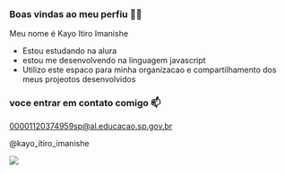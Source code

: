 ### Boas vindas ao meu perfiu 🗿🍷 

Meu nome é Kayo Itiro Imanishe

- Estou estudando na alura
- estou me desenvolvendo na linguagem javascript
- Utilizo este espaco para minha organizacao e compartilhamento dos meus projeotos desenvolvidos

 ### voce entrar em contato comigo 📫

 00001120374959sp@al.educacao.sp.gov.br

 @kayo_itiro_imanishe

![](https://media1.tenor.com/m/9oTfd8We_7kAAAAC/son-goku-goku.gif)
